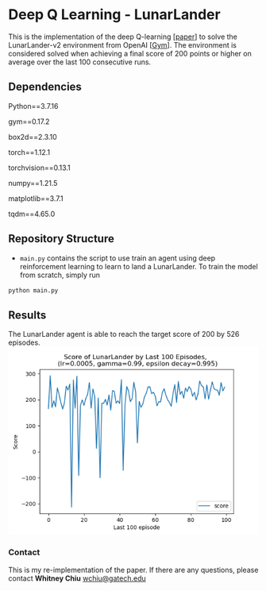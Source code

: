 # Deep Q Learning - LunarLander
This is the implementation of the deep Q-learning [[paper](https://arxiv.org/abs/1312.5602)] to solve the LunarLander-v2 environment from OpenAI  [[Gym](https://www.gymlibrary.dev/)]. The environment is considered solved when achieving a final score of 200 points or higher on average over the last 100 consecutive runs. 

## Dependencies
Python==3.7.16 

gym==0.17.2

box2d==2.3.10

torch==1.12.1

torchvision==0.13.1

numpy==1.21.5

matplotlib==3.7.1 

tqdm==4.65.0 

## Repository Structure
- `main.py` contains the script to use train an agent using deep reinforcement learning to learn to land a LunarLander. To train the model from scratch, simply run
```python
python main.py
```

## Results
The LunarLander agent is able to reach the target score of 200 by 526 episodes.
![The agent's score of the last 100 training episoides](https://github.com/whitneychiu/deep_q_learning_pytorch/blob/main/training_last_100_score_curve.png?raw=true)

### Contact
This is my re-implementation of the paper. If there are any questions, please contact **Whitney Chiu** <wchiu@gatech.edu>
